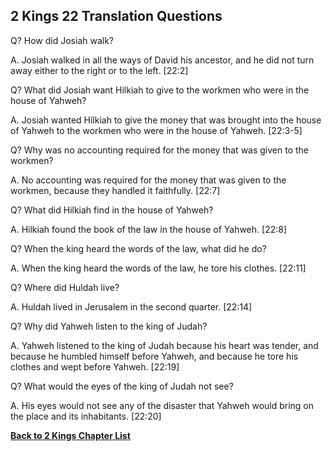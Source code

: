 ## 2 Kings 22 Translation Questions ##

Q? How did Josiah walk?

A. Josiah walked in all the ways of David his ancestor, and he did not turn away either to the right or to the left. [22:2]

Q? What did Josiah want Hilkiah to give to the workmen who were in the house of Yahweh?

A. Josiah wanted Hilkiah to give the money that was brought into the house of Yahweh to the workmen who were in the house of Yahweh. [22:3-5]

Q? Why was no accounting required for the money that was given to the workmen?

A. No accounting was required for the money that was given to the workmen, because they handled it faithfully. [22:7]

Q? What did Hilkiah find in the house of Yahweh?

A. Hilkiah found the book of the law in the house of Yahweh. [22:8]

Q? When the king heard the words of the law, what did he do?

A. When the king heard the words of the law, he tore his clothes. [22:11]

Q? Where did Huldah live?

A. Huldah lived in Jerusalem in the second quarter. [22:14]

Q? Why did Yahweh listen to the king of Judah?

A. Yahweh listened to the king of Judah because his heart was tender, and because he humbled himself before Yahweh, and because he tore his clothes and wept before Yahweh. [22:19]

Q? What would the eyes of the king of Judah not see?

A. His eyes would not see any of the disaster that Yahweh would bring on the place and its inhabitants. [22:20]

__[Back to 2 Kings Chapter List](./)__

